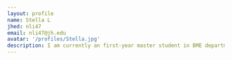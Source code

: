 ```yaml
---
layout: profile
name: Stella L
jhed: nli47
email: nli47@jh.edu
avatar: '/profiles/Stella.jpg'
description: I am currently an first-year master student in BME department. And I'm studying genomics and bioinformatics. I like to take photos and read in my spare time.
---
```

